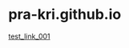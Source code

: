# pra-kri.github.io
<p>
<a href="https://pra-kri.github.io/MP005-Algorithms-and-Data-Structures/"> test_link_001 </a> 
</p>
